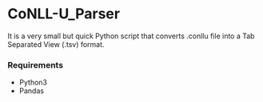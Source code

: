 # CoNLL-U_Parser
It is a very small but quick Python script that converts .conllu file into a Tab Separated View (.tsv) format.


### Requirements
- Python3
- Pandas
